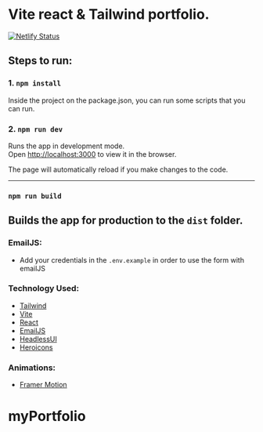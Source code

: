 # Vite react & Tailwind portfolio. 

[![Netlify Status](https://api.netlify.com/api/v1/badges/96df2662-043f-4c04-b08d-2dce8c5e7eab/deploy-status)](https://app.netlify.com/sites/felixdev/deploys)

## Steps to run: 

### 1. `npm install`

Inside the project on the package.json, you can run some scripts that you can run. 

### 2. `npm run dev`

Runs the app in development mode.<br>
Open [http://localhost:3000](http://localhost:3000) to view it in the browser.

The page will automatically reload if you make changes to the code.<br>

---
### `npm run build`

Builds the app for production to the `dist` folder.<br>
---
### EmailJS:
- Add your credentials in the `.env.example` in order to use the form with emailJS

### Technology Used:
- [Tailwind](https://tailwindcss.com/)
- [Vite](https://vitejs.dev/)
- [React](https://reactjs.org/)
- [EmailJS](https://www.emailjs.com/)
- [HeadlessUI](https://headlessui.com/)
- [Heroicons](https://heroicons.com/)

### Animations:
- [Framer Motion](https://www.framer.com/motion/)
# myPortfolio
